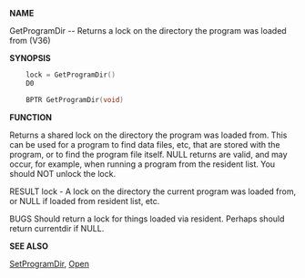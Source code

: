 
**NAME**

GetProgramDir -- Returns a lock on the directory the program was loaded
from (V36)

**SYNOPSIS**

```c
    lock = GetProgramDir()
    D0

    BPTR GetProgramDir(void)

```
**FUNCTION**

Returns a shared lock on the directory the program was loaded from.
This can be used for a program to find data files, etc, that are stored
with the program, or to find the program file itself.  NULL returns are
valid, and may occur, for example, when running a program from the
resident list.  You should NOT unlock the lock.

RESULT
lock - A lock on the directory the current program was loaded from,
or NULL if loaded from resident list, etc.

BUGS
Should return a lock for things loaded via resident.  Perhaps should
return currentdir if NULL.

**SEE ALSO**

[SetProgramDir](SetProgramDir.md), [Open](Open.md)
